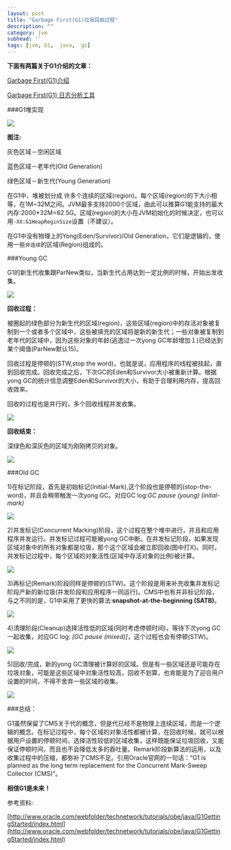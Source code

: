 ```yaml
---
layout: post
title: "Garbage First(G1)垃圾回收过程"
description: ""
category: jvm
subhead: ''
tags: [jvm, G1,  java,  gc]
---
```


**下面有两篇关于G1介绍的文章：**

[Garbage First(G1)介绍](/jvm/2012/07/08/g1-introduction/)

[Garbage First(G1) 日志分析工具](/java/2012/12/22/g1-log-tool/)

###G1堆实现


![](/images/jvm/g158067ED36784_zps902cdd37.png)

**图注:**

灰色区域－空闲区域

蓝色区域－老年代(Old Generation)

绿色区域－新生代(Young Generation)

在G1中，堆被划分成  许多个连续的区域(region)。每个区域(region)的下大小相等，在1M~32M之间。JVM最多支持2000个区域，由此可以推算G1能支持的最大内存:2000\*32M=62.5G。区域(region)的大小在JVM初始化的时候决定，也可以用`-XX:G1HeapReginSize`设置（不建议）。

在G1中没有物理上的Yong(Eden/Survivor)/Old Generation，它们是逻辑的，使用一些`非连续`的区域(Region)组成的。

###Young GC 

G1的新生代收集跟ParNew类似，当新生代占用达到一定比例的时候，开始出发收集。

![](/images/jvm/Slide10_zps4d4c908d.png)

**回收过程：**

被圈起的绿色部分为新生代的区域(region)，这些区域(region)中的存活对象被复制到一个或者多个区域中，这些被填充的区域将是新的新生代；一些对象被复制到老年代的区域中，因为这些对象的年龄(逃逸过一次yong GC年龄增加１)已经达到某个阈值(ParNew默认15)。

回收过程是停顿的(STW,stop the word)，也就是说，应用程序的线程被挂起，直到回收完成。回收完成之后，下次GC的Eden和Survivor大小被重新计算。根据yong GC的统计信息调整Eden和Survivor的大小，有助于合理利用内存，提高回收效率。

回收的过程也是并行的，多个回收线程并发收集。

![](/images/jvm/Slide11_zpsf16e424a.png)

**回收结束：**

深绿色和深灰色的区域为刚刚拷贝的对象。


![](/images/jvm/Slide12_zpsbbb92c32.png)

###Old GC

1)在标记阶段，首先是初始标记(Initial-Mark),这个阶段也是停顿的(stop-the-word)，并且会稍带触发一次yong GC。对应GC log:*GC pause (young) (inital-mark)*


![](/images/jvm/Slide13_zps7d0f6d90.png)


2)并发标记(Concurrent Marking)阶段，这个过程在整个堆中进行，并且和应用程序并发运行。并发标记过程可能被yong GC中断。在并发标记阶段，如果发现区域对象中的所有对象都是垃圾，那个这个区域会被立即回收(图中打X)。同时，并发标记过程中，每个区域的对象活性(区域中存活对象的比例)被计算。


![](/images/jvm/Slide14_zps18aa7759.png)

3)再标记(Remark)阶段同样是停顿的(STW)。这个阶段是用来补充收集并发标记阶段产新的新垃圾(并发阶段和应用程序一同运行)。CMS中也有并非标记阶段，与之不同的是，G1中采用了更快的算法:**snapshot-at-the-beginning (SATB)**。

![](/images/jvm/Slide15_zps0f838b4f.png)

4)清理阶段(Cleanup)选择活性低的区域(同时考虑停顿时间)，等待下次yong GC一起收集，对应GC log: *\[GC pause \(mixed\)\]*，这个过程也会有停顿(STW)。

![](/images/jvm/Slide16_zpsfa7decb6.png)

5)回收/完成，新的yong GC清理被计算好的区域。但是有一些区域还是可能存在垃圾对象，可能是这些区域中对象活性较高，回收不划算，也肯能是为了迎合用户设置的时间，不得不舍弃一些区域的收集。

![](/images/jvm/Slide17_zpsae53425f.png)

###总结：

G1虽然保留了CMS关于代的概念，但是代已经不是物理上连续区域，而是一个逻辑的概念。在标记过程中，每个区域的对象活性都被计算，在回收时候，就可以根据用户设置的停顿时间，选择活性较低的区域收集，这样既能保证垃圾回收，又能保证停顿时间，而且也不会降低太多的吞吐量。Remark阶段新算法的运用，以及收集过程中的压缩，都弥补了CMS不足。引用Oracle官网的一句话：“G1 is planned as the long term replacement for the Concurrent Mark-Sweep Collector (CMS)”。

**相信G1是未来！**

参考资料:

[http://www.oracle.com/webfolder/technetwork/tutorials/obe/java/G1GettingStarted/index.html](http://www.oracle.com/webfolder/technetwork/tutorials/obe/java/G1GettingStarted/index.html)
　
